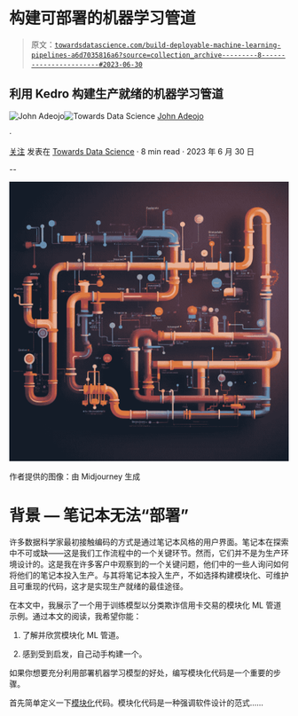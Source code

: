 # 构建可部署的机器学习管道

> 原文：[`towardsdatascience.com/build-deployable-machine-learning-pipelines-a6d7035816a6?source=collection_archive---------8-----------------------#2023-06-30`](https://towardsdatascience.com/build-deployable-machine-learning-pipelines-a6d7035816a6?source=collection_archive---------8-----------------------#2023-06-30)

## 利用 Kedro 构建生产就绪的机器学习管道

[](https://johnadeojo.medium.com/?source=post_page-----a6d7035816a6--------------------------------)![John Adeojo](https://johnadeojo.medium.com/?source=post_page-----a6d7035816a6--------------------------------)[](https://towardsdatascience.com/?source=post_page-----a6d7035816a6--------------------------------)![Towards Data Science](https://towardsdatascience.com/?source=post_page-----a6d7035816a6--------------------------------) [John Adeojo](https://johnadeojo.medium.com/?source=post_page-----a6d7035816a6--------------------------------)

·

[关注](https://medium.com/m/signin?actionUrl=https%3A%2F%2Fmedium.com%2F_%2Fsubscribe%2Fuser%2Ff933e1637e40&operation=register&redirect=https%3A%2F%2Ftowardsdatascience.com%2Fbuild-deployable-machine-learning-pipelines-a6d7035816a6&user=John+Adeojo&userId=f933e1637e40&source=post_page-f933e1637e40----a6d7035816a6---------------------post_header-----------) 发表在 [Towards Data Science](https://towardsdatascience.com/?source=post_page-----a6d7035816a6--------------------------------) · 8 min read · 2023 年 6 月 30 日[](https://medium.com/m/signin?actionUrl=https%3A%2F%2Fmedium.com%2F_%2Fvote%2Ftowards-data-science%2Fa6d7035816a6&operation=register&redirect=https%3A%2F%2Ftowardsdatascience.com%2Fbuild-deployable-machine-learning-pipelines-a6d7035816a6&user=John+Adeojo&userId=f933e1637e40&source=-----a6d7035816a6---------------------clap_footer-----------)

--

[](https://medium.com/m/signin?actionUrl=https%3A%2F%2Fmedium.com%2F_%2Fbookmark%2Fp%2Fa6d7035816a6&operation=register&redirect=https%3A%2F%2Ftowardsdatascience.com%2Fbuild-deployable-machine-learning-pipelines-a6d7035816a6&source=-----a6d7035816a6---------------------bookmark_footer-----------)![](img/ec434ef42ac9cdfcc488fd5ed7688ab9.png)

作者提供的图像：由 Midjourney 生成

# 背景 — 笔记本无法“部署”

许多数据科学家最初接触编码的方式是通过笔记本风格的用户界面。笔记本在探索中不可或缺——这是我们工作流程中的一个关键环节。然而，它们并不是为生产环境设计的。这是我在许多客户中观察到的一个关键问题，他们中的一些人询问如何将他们的笔记本投入生产。与其将笔记本投入生产，不如选择构建模块化、可维护且可重现的代码，这才是实现生产就绪的最佳途径。

在本文中，我展示了一个用于训练模型以分类欺诈信用卡交易的模块化 ML 管道示例。通过本文的阅读，我希望你能：

1.  了解并欣赏模块化 ML 管道。

1.  感到受到启发，自己动手构建一个。

如果你想要充分利用部署机器学习模型的好处，编写模块化代码是一个重要的步骤。

首先简单定义一下[模块化](https://en.wikipedia.org/wiki/Modular_programming)代码。模块化代码是一种强调软件设计的范式……
